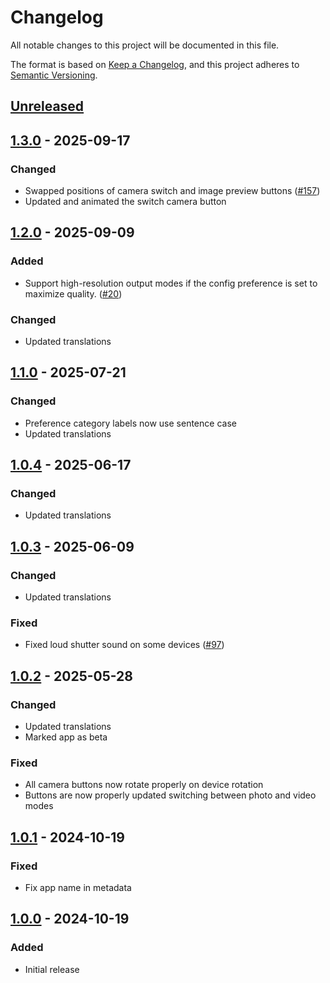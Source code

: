 # Changelog
All notable changes to this project will be documented in this file.

The format is based on [Keep a Changelog](https://keepachangelog.com/en/1.1.0/),
and this project adheres to [Semantic Versioning](https://semver.org/spec/v2.0.0.html).

## [Unreleased]

## [1.3.0] - 2025-09-17
### Changed
- Swapped positions of camera switch and image preview buttons ([#157])
- Updated and animated the switch camera button

## [1.2.0] - 2025-09-09
### Added
- Support high-resolution output modes if the config preference is set to maximize quality. ([#20])

### Changed
- Updated translations

## [1.1.0] - 2025-07-21
### Changed
- Preference category labels now use sentence case
- Updated translations

## [1.0.4] - 2025-06-17
### Changed
- Updated translations

## [1.0.3] - 2025-06-09
### Changed
- Updated translations

### Fixed
- Fixed loud shutter sound on some devices ([#97])

## [1.0.2] - 2025-05-28
### Changed
- Updated translations
- Marked app as beta

### Fixed
- All camera buttons now rotate properly on device rotation
- Buttons are now properly updated switching between photo and video modes

## [1.0.1] - 2024-10-19
### Fixed
- Fix app name in metadata

## [1.0.0] - 2024-10-19
### Added
- Initial release

[#20]: https://github.com/FossifyOrg/Camera/issues/20
[#97]: https://github.com/FossifyOrg/Camera/issues/97
[#157]: https://github.com/FossifyOrg/Camera/issues/157

[Unreleased]: https://github.com/FossifyOrg/Camera/compare/1.3.0...HEAD
[1.3.0]: https://github.com/FossifyOrg/Camera/compare/1.2.0...1.3.0
[1.2.0]: https://github.com/FossifyOrg/Camera/compare/1.1.0...1.2.0
[1.1.0]: https://github.com/FossifyOrg/Camera/compare/1.0.4...1.1.0
[1.0.4]: https://github.com/FossifyOrg/Camera/compare/1.0.3...1.0.4
[1.0.3]: https://github.com/FossifyOrg/Camera/compare/1.0.2...1.0.3
[1.0.2]: https://github.com/FossifyOrg/Camera/compare/1.0.1...1.0.2
[1.0.1]: https://github.com/FossifyOrg/Camera/compare/1.0.0...1.0.1
[1.0.0]: https://github.com/FossifyOrg/Camera/releases/tag/1.0.0
